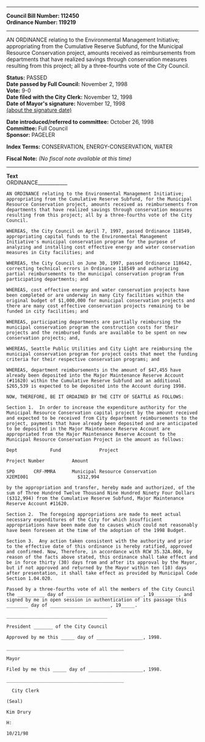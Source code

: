 * * * * *  
  
**Council Bill Number: [](#h0)[](#h2)112450**   
**Ordinance Number: 119219**  
  
* * * * *  
  
AN ORDINANCE relating to the Environmental Management Initiative; appropriating from the Cumulative Reserve Subfund, for the Municipal Resource Conservation project, amounts received as reimbursements from departments that have realized savings through conservation measures resulting from this project; all by a three-fourths vote of the City Council.  
  
**Status:** PASSED   
**Date passed by Full Council:** November 2, 1998   
**Vote:** 9-0   
**Date filed with the City Clerk:** November 12, 1998   
**Date of Mayor's signature:** November 12, 1998   
[(about the signature date)](/~public/approvaldate.htm)   
  
  
**Date introduced/referred to committee:** October 26, 1998   
**Committee:** Full Council   
**Sponsor:** PAGELER   
  
**Index Terms:** CONSERVATION, ENERGY-CONSERVATION, WATER  
  
**Fiscal Note:** *(No fiscal note available at this time)*  
  
* * * * *  
  
**Text**  
    ORDINANCE____________  
  
    AN ORDINANCE relating to the Environmental Management Initiative;  
    appropriating from the Cumulative Reserve Subfund, for the Municipal  
    Resource Conservation project, amounts received as reimbursements from  
    departments that have realized savings through conservation measures  
    resulting from this project; all by a three-fourths vote of the City  
    Council.  
  
    WHEREAS, the City Council on April 7, 1997, passed Ordinance 118549,  
    appropriating capital funds to the Environmental Management  
    Initiative's municipal conservation program for the purpose of  
    analyzing and installing cost effective energy and water conservation  
    measures in City facilities; and  
  
    WHEREAS, the City Council on June 30, 1997, passed Ordinance 118642,  
    correcting technical errors in Ordinance 118549 and authorizing  
    partial reimbursements to the municipal conservation program from  
    participating departments; and  
  
    WHEREAS, cost effective energy and water conservation projects have  
    been completed or are underway in many City facilities within the  
    original budget of $1,000,000 for municipal conservation projects and  
    there are many cost effective conservation projects remaining to be  
    funded in city facilities; and  
  
    WHEREAS, participating departments are partially reimbursing the  
    municipal conservation program the construction costs for their  
    projects and the reimbursed funds are available to be spent on new  
    conservation projects; and,  
  
    WHEREAS, Seattle Public Utilities and City Light are reimbursing the  
    municipal conservation program for project costs that meet the funding  
    criteria for their respective conservation programs; and  
  
    WHEREAS, department reimbursements in the amount of $47,455 have  
    already been deposited into the Major Maintenance Reserve Account  
    (#11620) within the Cumulative Reserve Subfund and an additional  
    $265,539 is expected to be deposited into the Account during 1998.  
  
    NOW, THEREFORE, BE IT ORDAINED BY THE CITY OF SEATTLE AS FOLLOWS:  
  
    Section 1.  In order to increase the expenditure authority for the  
    Municipal Resource Conservation capital project by the amount received  
    and expected to be received from City department reimbursements to the  
    project, payments that have already been deposited and are anticipated  
    to be deposited in the Major Maintenance Reserve Account are  
    appropriated from the Major Maintenance Reserve Account to the  
    Municipal Resource Conservation Project in the amount as follows:  
  
    Dept            Fund              Project  
  
    Project Number          Amount  
  
    SPO       CRF-MMRA      Municipal Resource Conservation  
    X2EMI001                  $312,994  
  
    by the appropriation and transfer, hereby made and authorized, of the  
    sum of Three Hundred Twelve Thousand Nine Hundred Ninety Four Dollars  
    ($312,994) from the Cumulative Reserve Subfund, Major Maintenance  
    Reserve Account #11620.  
  
    Section 2.  The foregoing appropriations are made to meet actual  
    necessary expenditures of the City for which insufficient  
    appropriations have been made due to causes which could not reasonably  
    have been foreseen at the time of the adoption of the 1998 Budget.  
  
    Section 3.  Any action taken consistent with the authority and prior  
    to the effective date of this ordinance is hereby ratified, approved  
    and confirmed. Now, Therefore, in accordance with RCW 35.32A.060, by  
    reason of the facts above stated, this ordinance shall take effect and  
    be in force thirty (30) days from and after its approval by the Mayor,  
    but if not approved and returned by the Mayor within ten (10) days  
    after presentation, it shall take effect as provided by Municipal Code  
    Section 1.04.020.  
  
    Passed by a three-fourths vote of all the members of the City Council  
    the __________ day of ____________________________, 19_________, and  
    signed by me in open session in authentication of its passage this  
    ________ day of ______________________, 19_____.  
  
    _____________________________________  
  
    President _______ of the City Council  
  
    Approved by me this _____ day of _________________, 1998.  
  
    ___________________________________________  
  
    Mayor  
  
    Filed by me this _____ day of ____________________, 1998.  
  
    ___________________________________________  
  
      City Clerk  
  
    (Seal)  
  
    Kim Drury  
  
    H:  
  
    10/21/98  
